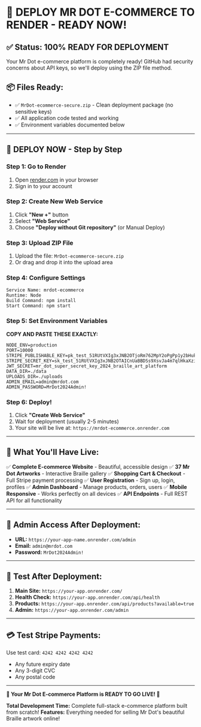 # 🚀 **DEPLOY MR DOT E-COMMERCE TO RENDER - READY NOW!**

## ✅ **Status: 100% READY FOR DEPLOYMENT**

Your Mr Dot e-commerce platform is completely ready! GitHub had security concerns about API keys, so we'll deploy using the ZIP file method.

## 📦 **Files Ready:**
- ✅ `MrDot-ecommerce-secure.zip` - Clean deployment package (no sensitive keys)
- ✅ All application code tested and working
- ✅ Environment variables documented below

---

## 🎯 **DEPLOY NOW - Step by Step**

### **Step 1: Go to Render**
1. Open [render.com](https://render.com) in your browser
2. Sign in to your account

### **Step 2: Create New Web Service**
1. Click **"New +"** button
2. Select **"Web Service"**
3. Choose **"Deploy without Git repository"** (or Manual Deploy)

### **Step 3: Upload ZIP File**
1. Upload the file: `MrDot-ecommerce-secure.zip`
2. Or drag and drop it into the upload area

### **Step 4: Configure Settings**
```
Service Name: mrdot-ecommerce
Runtime: Node
Build Command: npm install
Start Command: npm start
```

### **Step 5: Set Environment Variables**

**COPY AND PASTE THESE EXACTLY:**

```
NODE_ENV=production
PORT=10000
STRIPE_PUBLISHABLE_KEY=pk_test_51RUtVXIg3xJNB2OTjoRm762MpY2oPgPp1y2bHukFFX3LAEvxWISVKzncygx1vYZosxBUqqH4tyw31bBHXddlVyRG00whDA9nc6
STRIPE_SECRET_KEY=sk_test_51RUtVXIg3xJNB2OTAICnUaBBDSs9XsvJa4m7qlHkaXzigznYroEsJx8lqI2Iy0Kt2pbmEbKDl8MQxLLQyz9gitI000cs3urNhC
JWT_SECRET=mr_dot_super_secret_key_2024_braille_art_platform
DATA_DIR=./data
UPLOADS_DIR=./uploads
ADMIN_EMAIL=admin@mrdot.com
ADMIN_PASSWORD=MrDot2024Admin!
```

### **Step 6: Deploy!**
1. Click **"Create Web Service"**
2. Wait for deployment (usually 2-5 minutes)
3. Your site will be live at: `https://mrdot-ecommerce.onrender.com`

---

## 🎉 **What You'll Have Live:**

✅ **Complete E-commerce Website** - Beautiful, accessible design
✅ **37 Mr Dot Artworks** - Interactive Braille gallery
✅ **Shopping Cart & Checkout** - Full Stripe payment processing
✅ **User Registration** - Sign up, login, profiles
✅ **Admin Dashboard** - Manage products, orders, users
✅ **Mobile Responsive** - Works perfectly on all devices
✅ **API Endpoints** - Full REST API for all functionality

---

## 🔑 **Admin Access After Deployment:**
- **URL:** `https://your-app-name.onrender.com/admin`
- **Email:** `admin@mrdot.com`
- **Password:** `MrDot2024Admin!`

---

## 🧪 **Test After Deployment:**
1. **Main Site:** `https://your-app.onrender.com/`
2. **Health Check:** `https://your-app.onrender.com/api/health`
3. **Products:** `https://your-app.onrender.com/api/products?available=true`
4. **Admin:** `https://your-app.onrender.com/admin`

---

## 💳 **Test Stripe Payments:**
Use test card: `4242 4242 4242 4242`
- Any future expiry date
- Any 3-digit CVC
- Any postal code

---

**🎨 Your Mr Dot E-commerce Platform is READY TO GO LIVE! 🚀**

**Total Development Time:** Complete full-stack e-commerce platform built from scratch!
**Features:** Everything needed for selling Mr Dot's beautiful Braille artwork online! 